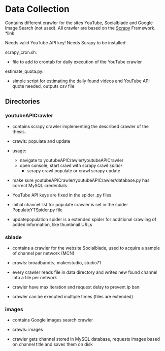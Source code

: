 # Data Collection

Contains different crawler for the sites YouTube, Socialblade and Google Image Search (not used).
All crawler are based on the [Scrapy](https://scrapy.org/) Framework.
*link

Needs valid YouTube API key!
Needs Scrapy to be installed!


scrapy_cron.sh:
- file to add to crontab for daily execution of the YouTube crawler

estimate_quota.py:
- simple script for estimating the daily found videos and YouTube API quote needed, outputs csv file


## Directories

### youtubeAPICrawler
- contains scrapy crawler implementing the described crawler of the thesis.
- crawls: populate and update
- usage:
    - navigate to youtubeAPICrawler/youtubeAPICrawler
    - open console, start crawl with scrapy crawl *spider*
        - scrapy crawl populate or crawl scrapy update

- make sure youtubeAPICrawler/youtubeAPICrawler/database.py has correct MySQL credentials
- YouTube API keys are fixed in the spider .py files
- initial channel list for populate crawler is set in the spider PopulateYTSpider.py file
- updatepopulation spider is a extended spider for additional crawling of added information, like thumbnail URLs


### sblade
- contains a crawler for the website Socialblade, used to acquire a sample of channel per network (MCN)
- crawls: broadbandtv, makerstudio, studio71

- every crawler reads file in data directory and writes new found channel into a file per network
- crawler have max iteration and request delay to prevent ip ban
- crawler can be executed multiple times (files are extended)



### images
- contains Google images search crawler
- crawls: images

- crawler gets channel stored in MySQL database, requests images based on channel title and saves them on disk



